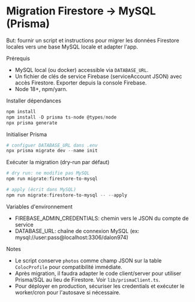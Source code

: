 # Migration Firestore -> MySQL (Prisma)

But: fournir un script et instructions pour migrer les données Firestore locales vers une base MySQL locale et adapter l'app.

Prérequis
- MySQL local (ou docker) accessible via `DATABASE_URL`.
- Un fichier de clés de service Firebase (serviceAccount JSON) avec accès Firestore. Exporter depuis la console Firebase.
- Node 18+, npm/yarn.

Installer dépendances

```powershell
npm install
npm install -D prisma ts-node @types/node
npx prisma generate
```

Initialiser Prisma

```powershell
# configuer DATABASE_URL dans .env
npx prisma migrate dev --name init
```

Exécuter la migration (dry-run par défaut)

```powershell
# dry run: ne modifie pas MySQL
npm run migrate:firestore-to-mysql

# apply (écrit dans MySQL)
npm run migrate:firestore-to-mysql -- --apply
```

Variables d'environnement
- FIREBASE_ADMIN_CREDENTIALS: chemin vers le JSON du compte de service
- DATABASE_URL: chaîne de connexion MySQL (ex: mysql://user:pass@localhost:3306/dalon974)

Notes
- Le script conserve `photos` comme champ JSON sur la table `ColocProfile` pour compatibilité immédiate.
- Après migration, il faudra adapter le code client/server pour utiliser Prisma/SQL au lieu de Firestore. Voir `lib/prismaClient.ts`.
- Pour déployer en production, sécuriser les credentials et exécuter le worker/cron pour l'autosave si nécessaire.
